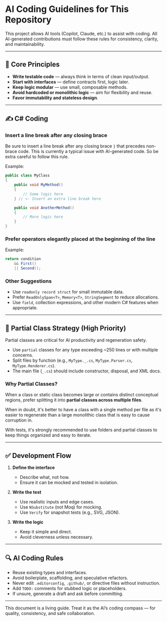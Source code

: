 # AI Coding Guidelines for This Repository

This project allows AI tools (Copilot, Claude, etc.) to assist with coding.
All AI-generated contributions must follow these rules for consistency, clarity, and maintainability.

---

## 🧠 Core Principles

- **Write testable code** — always think in terms of clean input/output.
- **Start with interfaces** — define contracts first, logic later.
- **Keep logic modular** — use small, composable methods.
- **Avoid hardcoded or monolithic logic** — aim for flexibility and reuse.
- **Favor immutability and stateless design**.

---

## ✍️ C# Coding 

### Insert a line break after any closing brace

Be sure to insert a line break after any closing brace `}` that precedes non-brace code.
This is currently a typical issue with AI-generated code.  So be extra careful to follow this rule.

Example:
```csharp
public class MyClass
{
    public void MyMethod()
    {
        // Some logic here
    } // <- Insert an extra line break here

    public void AnotherMethod()
    {
        // More logic here
    }
}
```
### Prefer operators elegantly placed at the beginning of the line

Example:
```csharp
return condition
    && First()
    || Second();
````

### Other Suggestions

- Use `readonly record struct` for small immutable data.
- Prefer `ReadOnlySpan<T>`, `Memory<T>`, `StringSegment` to reduce allocations.
- Use `field`, collection expressions, and other modern C# features when appropriate.

---

## 📐 Partial Class Strategy (High Priority)

Partial classes are critical for AI productivity and regeneration safety.

* Use `partial` classes for any type exceeding \~250 lines or with multiple concerns.
* Split files by function (e.g., `MyType._.cs`, `MyType.Parser.cs`, `MyType.Renderer.cs`).
* The main file (`_.cs`) should include constructor, disposal, and XML docs.

### Why Partial Classes?

When a class or static class becomes large or contains distinct conceptual regions,
prefer splitting it into **partial classes across multiple files**.

When in doubt, it's better to have a class with a single method per file as it's easier to regenerate
than a large monolithic class that is easy to cause corruption in.

With tests, it's strongly recommended to use folders and partial classes to keep things organized and easy to iterate.

---

## ✅ Development Flow

1. **Define the interface**

   * Describe what, not how.
   * Ensure it can be mocked and tested in isolation.

2. **Write the test**

   * Use realistic inputs and edge cases.
   * Use `NSubstitute` (not Moq) for mocking.
   * Use `Verify` for snapshot tests (e.g., SVG, JSON).

3. **Write the logic**

   * Keep it simple and direct.
   * Avoid cleverness unless necessary.

---

## 🔍 AI Coding Rules

* Reuse existing types and interfaces.
* Avoid boilerplate, scaffolding, and speculative refactors.
* Never edit `.editorconfig`, `.github/`, or directive files without instruction.
* Add `TODO:` comments for stubbed logic or placeholders.
* If unsure, generate a draft and ask before committing.

---

This document is a living guide. Treat it as the AI’s coding compass — for quality, consistency, and safe collaboration.
